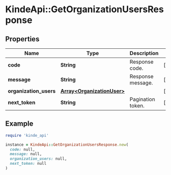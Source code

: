 # KindeApi::GetOrganizationUsersResponse

## Properties

| Name | Type | Description | Notes |
| ---- | ---- | ----------- | ----- |
| **code** | **String** | Response code. | [optional] |
| **message** | **String** | Response message. | [optional] |
| **organization_users** | [**Array&lt;OrganizationUser&gt;**](OrganizationUser.md) |  | [optional] |
| **next_token** | **String** | Pagination token. | [optional] |

## Example

```ruby
require 'kinde_api'

instance = KindeApi::GetOrganizationUsersResponse.new(
  code: null,
  message: null,
  organization_users: null,
  next_token: null
)
```

